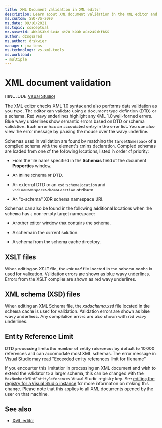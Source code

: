 ```yaml
---
title: XML Document Validation in XML editor
description: Learn about XML document validation in the XML editor and how it checks XML 1.0 syntax and performs data validation as you type.
ms.custom: SEO-VS-2020
ms.date: 09/16/2021
ms.topic: conceptual
ms.assetid: abb353bd-6c4a-4978-b03b-a8c245bbfb55
author: dzsquared
ms.author: drskwier
manager: jmartens
ms.technology: vs-xml-tools
ms.workload:
- multiple
---
```

# XML document validation

 [!INCLUDE [Visual Studio](~/includes/applies-to-version/vs-windows-only.md)]

The XML editor checks XML 1.0 syntax and also performs data validation as you type. The editor can validate using a document type definition (DTD) or a schema. Red wavy underlines highlight any XML 1.0 well-formed errors. Blue wavy underlines show semantic errors based on DTD or schema validation. Each error has an associated entry in the error list. You can also view the error message by pausing the mouse over the wavy underline.

Schemas used in validation are found by matching the `targetNamespace` of a compiled schema with the element's xmlns declaration. Compiled schemas are loaded from one of the following locations, listed in order of priority:

- From the file name specified in the **Schemas** field of the document **Properties** window.

- An inline schema or DTD.

- An external DTD or an `xsd:schemaLocation` and `xsd:noNamespaceSchemaLocation` attribute

- An "x-schema" XDR schema namespace URI.

Schemas can also be found in the following additional locations when the schema has a non-empty target namespace:

- Another editor window that contains the schema.

- A schema in the current solution.

- A schema from the schema cache directory.

## XSLT files
When editing an XSLT file, the *xslt.xsd* file located in the schema cache is used for validation. Validation errors are shown as blue wavy underlines. Errors from the XSLT compiler are shown as red wavy underlines.

## XML schema (XSD) files
When editing an XML Schema file, the *xsdschema.xsd* file located in the schema cache is used for validation. Validation errors are shown as blue wavy underlines. Any compilation errors are also shown with red wavy underlines.

## Entity Reference Limit
DTD processing limits the number of entity references by default to 10,000 references and can accomodate most XML schemas.  The error message in Visual Studio may read "Exceeded entity references limit for filename".

If you encounter this limitation in processing an XML document and wish to extend the validator to a larger schema, this can be changed with the `MaxNumberOfDtdEntityReferences` Visual Studio registry key. See [editing the registry for a Visual Studio instance](../install/tools-for-managing-visual-studio-instances.md#editing-the-registry-for-a-visual-studio-instance) for more information on making this change. Please note that this applies to all XML documents opened by the user on that machine.

## See also

- [XML editor](../xml-tools/xml-editor.md)
